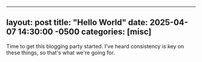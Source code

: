    ---
   layout: post
   title: "Hello World"
   date: 2025-04-07 14:30:00 -0500
   categories: [misc]
   ---

   Time to get this blogging party started.  I've heard consistency is key on these things, so that's what we're going for.